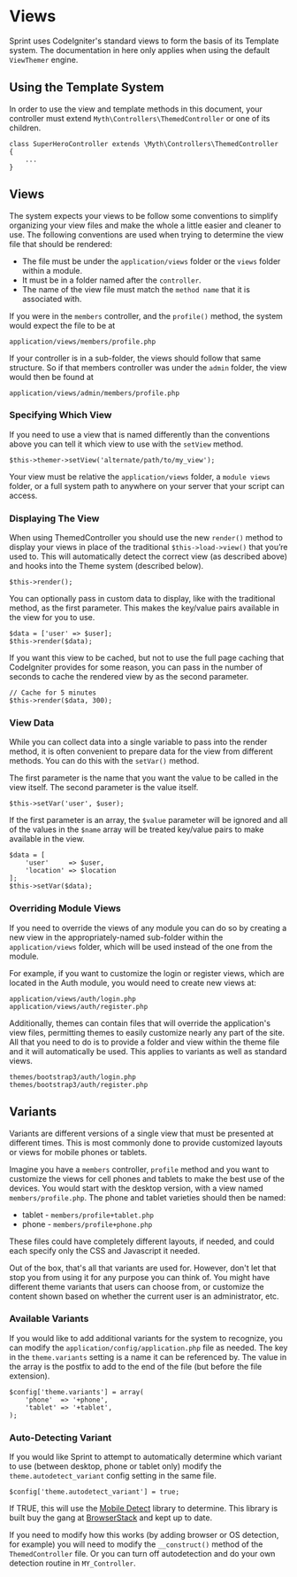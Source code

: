 # Views

Sprint uses CodeIgniter's standard views to form the basis of its Template system. The documentation in here only applies when using the default `ViewThemer` engine.

## Using the Template System
In order to use the view and template methods in this document, your controller must extend `Myth\Controllers\ThemedController` or one of its children.

	class SuperHeroController extends \Myth\Controllers\ThemedController
	{
		...
	}

## Views
The system expects your views to be follow some conventions to simplify organizing your view files and make the whole a little easier and cleaner to use. The following conventions are used when trying to determine the view file that should be rendered:

* The file must be under the `application/views` folder or the `views` folder within a module.
* It must be in a folder named after the `controller`.
* The name of the view file must match the `method name` that it is associated with.

If you were in the `members` controller, and the `profile()` method, the system would expect the file to be at

	application/views/members/profile.php

If your controller is in a sub-folder, the views should follow that same structure. So if that members controller was under the `admin` folder, the view would then be found at

	application/views/admin/members/profile.php

### Specifying Which View
If you need to use a view that is named differently than the conventions above you can tell it which view to use with the `setView` method.

	$this->themer->setView('alternate/path/to/my_view');
 
Your view must be relative the `application/views` folder, a `module views` folder, or a full system path to anywhere on your server that your script can access.

### Displaying The View
When using ThemedController you should use the new `render()` method to display your views in place of the traditional `$this->load->view()` that you’re used to. This will automatically detect the correct view (as described above) and hooks into the Theme system (described below).

	$this->render();

You can optionally pass in custom data to display, like with the traditional method, as the first parameter. This makes the key/value pairs available in the view for you to use.

	$data = ['user' => $user];
	$this->render($data);

If you want this view to be cached, but not to use the full page caching that CodeIgniter provides for some reason, you can pass in the number of seconds to cache the rendered view by as the second parameter.

	// Cache for 5 minutes
	$this->render($data, 300);

### View Data
While you can collect data into a single variable to pass into the render method, it is often convenient to prepare data for the view from different methods. You can do this with the `setVar()` method.

The first parameter is the name that you want the value to be called in the view itself. The second parameter is the value itself.

	$this->setVar('user', $user);

If the first parameter is an array, the `$value` parameter will be ignored and all of the values in the `$name` array will be treated key/value pairs to make available in the view.

	$data = [
		'user'     => $user,
		'location' => $location
	];
	$this->setVar($data);

### Overriding Module Views
If you need to override the views of any module you can do so by creating a new view in the appropriately-named sub-folder within the `application/views` folder, which will be used instead of the one from the module.

For example, if you want to customize the login or register views, which are located in the Auth module, you would need to create new views at: 

	application/views/auth/login.php
	application/views/auth/register.php

Additionally, themes can contain files that will override the application's view files, permitting themes to easily customize nearly any part of the site. All that you need to do is to provide a folder  and view within the theme file and it will automatically be used. This applies to variants as well as standard views.

	themes/bootstrap3/auth/login.php
	themes/bootstrap3/auth/register.php

## Variants
Variants are different versions of a single view that must be presented at different times. This is most commonly done to provide customized layouts or views for mobile phones or tablets.

Imagine you have a `members` controller, `profile` method and you want to customize the views for cell phones and tablets to make the best use of the devices. You would start with the desktop version, with a view named `members/profile.php`. The phone and tablet varieties should then be named:

* tablet - `members/profile+tablet.php`
* phone - `members/profile+phone.php`

These files could have completely different layouts, if needed, and could each specify only the CSS and Javascript it needed.

Out of the box, that's all that variants are used for. However, don't let that stop you from using it for any purpose you can think of. You might have different theme variants that users can choose from, or customize the content shown based on whether the current user is an administrator, etc.

### Available Variants
If you would like to add additional variants for the system to recognize, you can modify the `application/config/application.php` file as needed. The key in the `theme.variants` setting is a name it can be referenced by. The value in the array is the postfix to add to the end of the file (but before the file extension).

	$config['theme.variants'] = array(
		'phone'  => '+phone',
		'tablet' => '+tablet',
	);

### Auto-Detecting Variant
If you would like Sprint to attempt to automatically determine which variant to use (between desktop, phone or tablet only) modify the `theme.autodetect_variant` config setting in the same file.

	$config['theme.autodetect_variant'] = true;
 
If TRUE, this will use the [Mobile Detect](http://mobiledetect.net/) library to determine. This library is built buy the gang at [BrowserStack](http://www.browserstack.com/) and kept up to date.

If you need to modify how this works (by adding browser or OS detection, for example) you will need to modify the `__construct()` method of the `ThemedController` file. Or you can turn off autodetection and do your own detection routine in `MY_Controller`.
